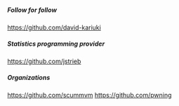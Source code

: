 ##### Follow for follow

https://github.com/david-kariuki

##### Statistics programming provider

https://github.com/jstrieb

##### Organizations

https://github.com/scummvm
https://github.com/pwning

